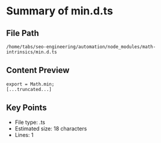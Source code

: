 # Summary of min.d.ts
  
## File Path
`/home/tabs/seo-engineering/automation/node_modules/math-intrinsics/min.d.ts`

## Content Preview
```
export = Math.min;
[...truncated...]
```

## Key Points
- File type: .ts
- Estimated size: 18 characters
- Lines: 1
